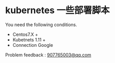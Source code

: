 # kubernetes 一些部署脚本

You need the following conditions.

- Centos7.X +
- Kubetnets 1.11 +
- Connection Google

Problem feedback : 907765003@qq.com
